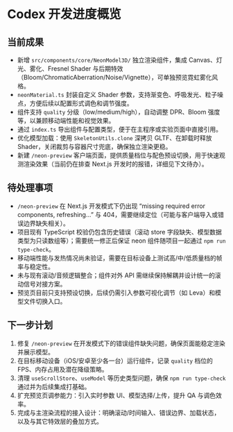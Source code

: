 # Codex 开发进度概览

## 当前成果

- 新增 `src/components/core/NeonModel3D/` 独立渲染组件，集成 Canvas、灯光、雾化、Fresnel Shader 与后期特效（Bloom/ChromaticAberration/Noise/Vignette），可单独预览霓虹雾化风格。
- `neonMaterial.ts` 封装自定义 Shader 参数，支持渐变色、呼吸发光、粒子噪点，方便后续以配置形式调色和调节强度。
- 组件支持 `quality` 分级（low/medium/high），自动调整 DPR、Bloom 强度等，以兼顾移动端性能和视觉效果。
- 通过 `index.ts` 导出组件与配置类型，便于在主程序或实验页面中直接引用。
- 优化模型加载：使用 `SkeletonUtils.clone` 深拷贝 GLTF、在卸载时释放 Shader，关闭裁剪与容器尺寸兜底，确保独立渲染更稳。
- 新建 `/neon-preview` 客户端页面，提供质量档位与配色预设切换，用于快速观测渲染效果（当前仍在排查 Next.js 开发时的报错，详细见下文待办）。

## 待处理事项

- `/neon-preview` 在 Next.js 开发模式下仍出现 “missing required error components, refreshing...” 与 404，需要继续定位（可能与客户端导入或错误边界缺失相关）。
- 项目现有 TypeScript 校验仍包含历史错误（滚动 store 字段缺失、模型数据类型为只读数组等）；需要统一修正后保证 neon 组件随项目一起通过 `npm run type-check`。
- 移动端性能与发热情况尚未验证，需要在目标设备上测试高/中/低质量档的帧率与稳定性。
- 未与现有滚动/音频逻辑整合；组件对外 API 需继续保持解耦并设计统一的滚动信号对接方案。
- 预览页目前只支持预设切换，后续仍需引入参数可视化调节（如 Leva）和模型文件切换入口。

## 下一步计划

1. 修复 `/neon-preview` 在开发模式下的错误组件缺失问题，确保页面能稳定渲染并展示模型。
2. 在目标移动设备（iOS/安卓至少各一台）运行组件，记录 `quality` 档位的 FPS、内存占用及潜在降级策略。
3. 清理 `useScrollStore`、`useModel` 等历史类型问题，确保 `npm run type-check` 通过并为后续集成打基础。
4. 扩充预览页调参能力：引入实时参数 UI、模型选择/上传，提升 QA 与调色效率。
5. 完成与主渲染流程的接入设计：明确滚动/时间输入、错误边界、加载状态，以及与其它特效层的叠加方式。

